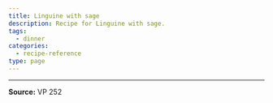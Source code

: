 ```yaml
---
title: Linguine with sage
description: Recipe for Linguine with sage.
tags:
  - dinner
categories:
  - recipe-reference
type: page
---
```


---

**Source:** VP 252
